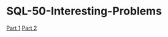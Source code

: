 # SQL-50-Interesting-Problems

[Part 1](https://github.com/phucthichlai/SQL-50-Interesting-Problems/blob/main/Part%201%20-%20Easy%20Level.md)
[Part 2](https://github.com/phucthichlai/SQL-50-Interesting-Problems/blob/main/Part%202%20-%20Medium%20Level.md)

